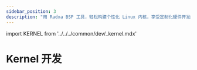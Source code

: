 ```yaml
---
sidebar_position: 3
description: "用 Radxa BSP 工具，轻松构建个性化 Linux 内核，享受定制化硬件开发的乐趣"
---
```


import KERNEL from '../../../common/dev/\_kernel.mdx'

# Kernel 开发

<KERNEL model="Radxa ROCK Pi S" soc="stable" />
